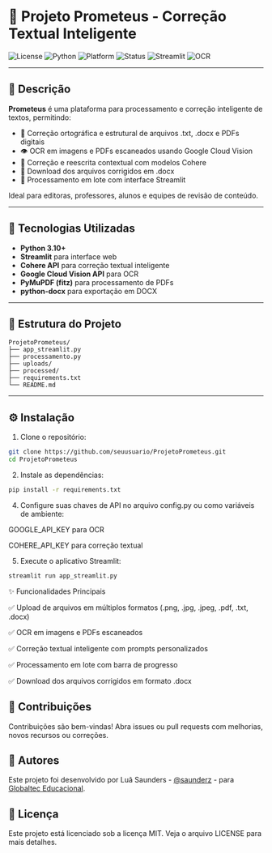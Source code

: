 # 📄 Projeto Prometeus - Correção Textual Inteligente

![License](https://img.shields.io/badge/license-MIT-green.svg)
![Python](https://img.shields.io/badge/python-3.10%2B-blue)
![Platform](https://img.shields.io/badge/platform-Windows%20%7C%20Linux-lightgrey)
![Status](https://img.shields.io/badge/status-Estável-brightgreen)
![Streamlit](https://img.shields.io/badge/built%20with-Streamlit-red)
![OCR](https://img.shields.io/badge/OCR-Google%20Vision-blue)

---

## 📝 Descrição

**Prometeus** é uma plataforma para processamento e correção inteligente de textos, permitindo:

- 📝 Correção ortográfica e estrutural de arquivos .txt, .docx e PDFs digitais
- 👁️ OCR em imagens e PDFs escaneados usando Google Cloud Vision
- 🧠 Correção e reescrita contextual com modelos Cohere
- 💾 Download dos arquivos corrigidos em .docx
- 🔄 Processamento em lote com interface Streamlit

Ideal para editoras, professores, alunos e equipes de revisão de conteúdo.

---

## 🚀 Tecnologias Utilizadas

- **Python 3.10+**
- **Streamlit** para interface web
- **Cohere API** para correção textual inteligente
- **Google Cloud Vision API** para OCR
- **PyMuPDF (fitz)** para processamento de PDFs
- **python-docx** para exportação em DOCX

---
## 📂 Estrutura do Projeto
```
ProjetoPrometeus/
├── app_streamlit.py
├── processamento.py
├── uploads/
├── processed/
├── requirements.txt
└── README.md
```
---

## ⚙️ Instalação

1. Clone o repositório:
```bash
git clone https://github.com/seuusuario/ProjetoPrometeus.git
cd ProjetoPrometeus
```
2. Instale as dependências:
```bash
pip install -r requirements.txt
```
4. Configure suas chaves de API no arquivo config.py ou como variáveis de ambiente:

GOOGLE_API_KEY para OCR

COHERE_API_KEY para correção textual

5. Execute o aplicativo Streamlit:
```bash
streamlit run app_streamlit.py
```
✨ Funcionalidades Principais

✅ Upload de arquivos em múltiplos formatos (.png, .jpg, .jpeg, .pdf, .txt, .docx)

✅ OCR em imagens e PDFs escaneados

✅ Correção textual inteligente com prompts personalizados

✅ Processamento em lote com barra de progresso

✅ Download dos arquivos corrigidos em formato .docx

## 🤝 Contribuições

Contribuições são bem-vindas! Abra issues ou pull requests com melhorias, novos recursos ou correções.


## 👤 Autores

Este projeto foi desenvolvido por Luã Saunders - [@saunderz](https://github.com/saunderz) - para [Globaltec Educacional](https://github.com/globalteceducacional).


## 📄 Licença

Este projeto está licenciado sob a licença MIT. Veja o arquivo LICENSE para mais detalhes.





